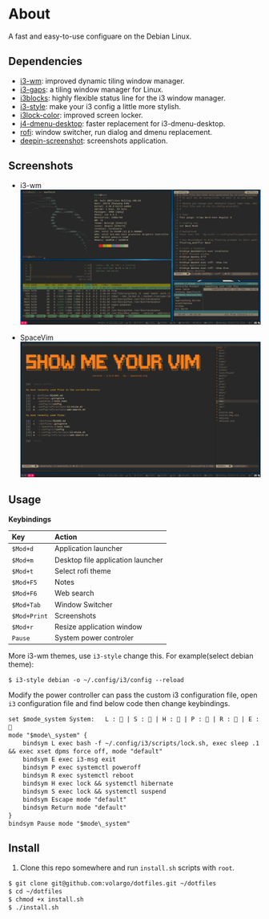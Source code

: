 # About
A fast and easy-to-use configuare on the Debian Linux.

## Dependencies
* [i3-wm](https://github.com/i3/i3): improved dynamic tiling window manager.
* [i3-gaps](https://github.com/Airblader/i3): a tiling window manager for Linux.
* [i3blocks](https://github.com/vivien/i3blocks): highly flexible status line for the i3 window manager.
* [i3-style](https://github.com/acrisci/i3-style): make your i3 config a little more stylish.
* [i3lock-color](https://github.com/PandorasFox/i3lock-color): improved screen locker.
* [j4-dmenu-desktop](https://github.com/enkore/j4-dmenu-desktop): faster replacement for i3-dmenu-desktop.
* [rofi](https://github.com/DaveDavenport/rofi): window switcher, run dialog and dmenu replacement.
* [deepin-screenshot](https://github.com/linuxdeepin/deepin-screenshot): screenshots application.

## Screenshots
* i3-wm ![i3-wm](screenshots/dotfiles-i3wm.png)

* SpaceVim ![spacevim](screenshots/dotfiles-spacevim.png)

## Usage
**Keybindings**

|Key                    |Action                             |
|:----------------------|:----------------------------------|
|`$Mod+d`               |Application launcher|
|`$Mod+m`               |Desktop file application launcher|
|`$Mod+t`               |Select rofi theme|
|`$Mod+F5`              |Notes|
|`$Mod+F6`              |Web search|
|`$Mod+Tab`             |Window Switcher|
|`$Mod+Print`           |Screenshots|
|`$Mod+r`               |Resize application window|
|`Pause`                |System power controler|

More i3-wm themes, use `i3-style` change this. For example(select debian theme):
```
$ i3-style debian -o ~/.config/i3/config --reload
```

Modify the power controller can pass the custom i3 configuration file, open ` i3` configuration file and find below code then change keybindings.
```shell
set $mode_system System:   L :  | S :  | H :  | P :  | R :  | E :  
mode "$mode\_system" {
    bindsym L exec bash -f ~/.config/i3/scripts/lock.sh, exec sleep .1 && exec xset dpms force off, mode "default"
    bindsym E exec i3-msg exit
    bindsym P exec systemctl poweroff
    bindsym R exec systemctl reboot
    bindsym H exec lock && systemctl hibernate
    bindsym S exec lock && systemctl suspend
    bindsym Escape mode "default"
    bindsym Return mode "default"
}
bindsym Pause mode "$mode\_system"
```


## Install
1. Clone this repo somewhere and run `install.sh` scripts with `root`.
```Shell
$ git clone git@github.com:volargo/dotfiles.git ~/dotfiles
$ cd ~/dotfiles
$ chmod +x install.sh
$ ./install.sh
```

